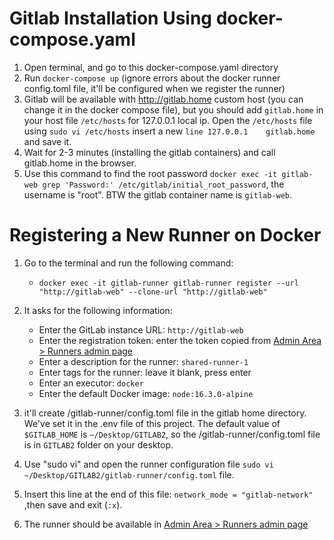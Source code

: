 # Gitlab Installation Using docker-compose.yaml

1. Open terminal, and go to this docker-compose.yaml directory
2. Run `docker-compose up` (ignore errors about the docker runner config.toml file, it'll be configured when we register the runner)
3. Gitlab will be available with http://gitlab.home custom host (you can change it in the docker compose file), but you should add `gitlab.home` in your host file `/etc/hosts` for 127.0.0.1 local ip. Open the `/etc/hosts` file using `sudo vi /etc/hosts` insert a new `line 127.0.0.1    gitlab.home` and save it.
4. Wait for 2-3 minutes (installing the gitlab containers) and call gitlab.home in the browser.
5. Use this command to find the root password `docker exec -it gitlab-web grep 'Password:' /etc/gitlab/initial_root_password`, the username is "root". BTW the gitlab container name is `gitlab-web`.

# Registering a New Runner on Docker

1. Go to the terminal and run the following command:
    - `docker exec -it gitlab-runner gitlab-runner register --url "http://gitlab-web" --clone-url "http://gitlab-web"`
 
2. It asks for the following information:
    - Enter the GitLab instance URL: `http://gitlab-web`
    - Enter the registration token: enter the token copied from [Admin Area > Runners admin page](http://gitlab.home/admin/runners)
    - Enter a description for the runner: `shared-runner-1`
    - Enter tags for the runner: leave it blank, press enter
    - Enter an executor: `docker`
    - Enter the default Docker image: `node:16.3.0-alpine`

3. it'll create /gitlab-runner/config.toml file in the gitlab home directory. We've set it in the .env file of this project. The default value of `$GITLAB_HOME` is `~/Desktop/GITLAB2`, so the /gitlab-runner/config.toml file is in `GITLAB2` folder on your desktop. 
4. Use "sudo vi" and open the runner configuration file `sudo vi ~/Desktop/GITLAB2/gitlab-runner/config.toml` file.
5. Insert this line at the end of this file: `network_mode = "gitlab-network"` ,then save and exit (`:x`).
6. The runner should be available in [Admin Area > Runners admin page](http://gitlab.home/admin/runners)